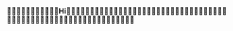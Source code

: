 ### :ocean::ocean::ocean::ocean::ocean::ocean::ocean::ocean::ocean::ocean::ocean:Hi:ocean::ocean::ocean::ocean::ocean::ocean::ocean::ocean::ocean::ocean::ocean::ocean::ocean::ocean::ocean::ocean::ocean::ocean::ocean::ocean::ocean::ocean::ocean::ocean::ocean::ocean::ocean::ocean::ocean::ocean::ocean::ocean::ocean::ocean::ocean::ocean::ocean::ocean::ocean::ocean::ocean::ocean::ocean::ocean::ocean::ocean::ocean::ocean::ocean::ocean::ocean::ocean::ocean::ocean::ocean::ocean::ocean::ocean::ocean::ocean::ocean:
<!--
**sebastian-ch/sebastian-ch** is a ✨ _special_ ✨ repository because its `README.md` (this file) appears on your GitHub profile.

Here are some ideas to get you started:

- 🔭 I’m currently working on ...
- 🌱 I’m currently learning ...
- 👯 I’m looking to collaborate on ...
- 🤔 I’m looking for help with ...
- 💬 Ask me about ...
- 📫 How to reach me: ...
- 😄 Pronouns: ...
- ⚡ Fun fact: ...
-->
